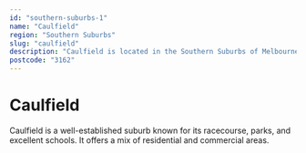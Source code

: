 ```yaml
---
id: "southern-suburbs-1"
name: "Caulfield"
region: "Southern Suburbs"
slug: "caulfield"
description: "Caulfield is located in the Southern Suburbs of Melbourne. Find trusted local plumbers serving this area."
postcode: "3162"
---
```


# Caulfield

Caulfield is a well-established suburb known for its racecourse, parks, and excellent schools. It offers a mix of residential and commercial areas. 